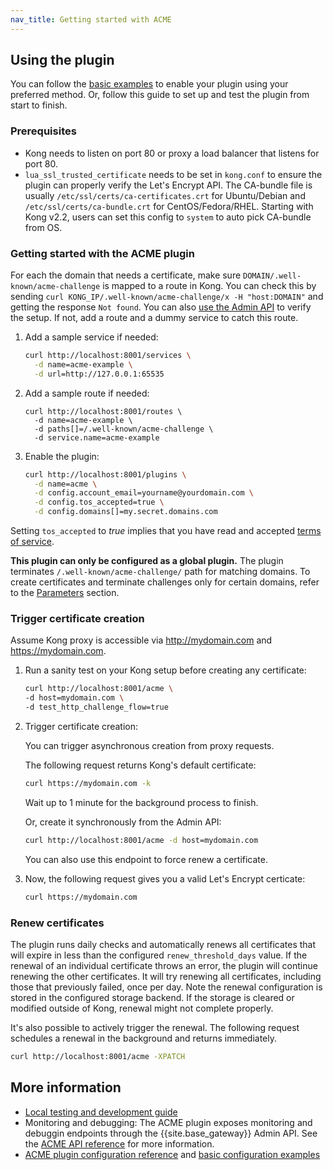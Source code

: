 ```yaml
---
nav_title: Getting started with ACME
---
```


## Using the plugin

You can follow the [basic examples](/hub/kong-inc/acme/how-to/basic-example/) to enable
your plugin using your preferred method. Or, follow this guide to set up and 
test the plugin from start to finish.

### Prerequisites

- Kong needs to listen on port 80 or proxy a load balancer that listens for port 80.
- `lua_ssl_trusted_certificate` needs to be set in `kong.conf` to ensure the plugin can properly
verify the Let's Encrypt API. The CA-bundle file is usually `/etc/ssl/certs/ca-certificates.crt` for
Ubuntu/Debian and `/etc/ssl/certs/ca-bundle.crt` for CentOS/Fedora/RHEL. Starting with Kong v2.2,
users can set this config to `system` to auto pick CA-bundle from OS.

### Getting started with the ACME plugin

For each the domain that needs a certificate, make sure `DOMAIN/.well-known/acme-challenge`
is mapped to a route in Kong. You can check this by sending
`curl KONG_IP/.well-known/acme-challenge/x -H "host:DOMAIN"` and getting the response `Not found`.
You can also [use the Admin API](/hub/kong-inc/acme/reference/api/#create-certificates) to verify the setup.
If not, add a route and a dummy service to catch this route.

1. Add a sample service if needed:

    ```sh
    curl http://localhost:8001/services \
      -d name=acme-example \
      -d url=http://127.0.0.1:65535
    ```

2. Add a sample route if needed:

    ```
    curl http://localhost:8001/routes \
      -d name=acme-example \
      -d paths[]=/.well-known/acme-challenge \
      -d service.name=acme-example
    ```

3. Enable the plugin:

    ```sh
    curl http://localhost:8001/plugins \
      -d name=acme \
      -d config.account_email=yourname@yourdomain.com \
      -d config.tos_accepted=true \
      -d config.domains[]=my.secret.domains.com
    ```

Setting `tos_accepted` to *true* implies that you have read and accepted
[terms of service](https://letsencrypt.org/repository/).

**This plugin can only be configured as a global plugin.** The plugin terminates
`/.well-known/acme-challenge/` path for matching domains. To create certificates
and terminate challenges only for certain domains, refer to the
[Parameters](/hub/kong-inc/acme/configuration/) section.

### Trigger certificate creation

Assume Kong proxy is accessible via http://mydomain.com and https://mydomain.com.

1. Run a sanity test on your Kong setup before creating any certificate:

    ```sh
    curl http://localhost:8001/acme \
    -d host=mydomain.com \
    -d test_http_challenge_flow=true
    ```

1. Trigger certificate creation:

    You can trigger asynchronous creation from proxy requests.

    The following request returns Kong's default certificate: 

    ```sh
    curl https://mydomain.com -k
    ```
    Wait up to 1 minute for the background process to finish.

    Or, create it synchronously from the Admin API:

    ```sh
    curl http://localhost:8001/acme -d host=mydomain.com
    ```

    You can also use this endpoint to force renew a certificate.

1. Now, the following request gives you a valid Let's Encrypt certicate:

    ```sh
    curl https://mydomain.com
    ```

### Renew certificates

The plugin runs daily checks and automatically renews all certificates that
will expire in less than the configured `renew_threshold_days` value. If the renewal
of an individual certificate throws an error, the plugin will continue renewing the
other certificates. It will try renewing all certificates, including those that previously
failed, once per day. Note the renewal configuration is stored in the configured storage backend.
If the storage is cleared or modified outside of Kong, renewal might not complete properly.

It's also possible to actively trigger the renewal. The following request
schedules a renewal in the background and returns immediately.

```bash
curl http://localhost:8001/acme -XPATCH
```

## More information

* [Local testing and development guide](/hub/kong-inc/how-to/local-testing-development/)
* Monitoring and debugging: The ACME plugin exposes monitoring and debuggin endpoints 
through the {{site.base_gateway}} Admin API. See the 
[ACME API reference](/hub/kong-inc/acme/reference/api/) for more information.
* [ACME plugin configuration reference](/hub/kong-inc/acme/configuration/) and 
[basic configuration examples](/hub/kong-inc/acme/configuration/examples/)

